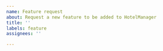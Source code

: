 ```yaml
---
name: Feature request
about: Request a new feature to be added to HotelManager
title: ''
labels: feature
assignees: ''

---
```



